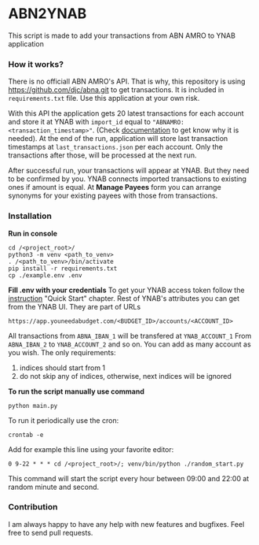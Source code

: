 # ABN2YNAB

This script is made to add your transactions from ABN AMRO to YNAB application

### How it works?
There is no officiall ABN AMRO's API. That is why, this repository is using https://github.com/djc/abna.git to get transactions. It is included in `requirements.txt` file.
Use this application at your own risk.

With this API the application gets 20 latest transactions for each account and store it at YNAB with `import_id` equal to `"ABNAMRO:<transaction_timestamp>"`. (Check [documentation](https://api.youneedabudget.com/v1#/Transactions/createTransaction) to get know why it is needed).
At the end of the run, application will store last transaction timestamps at `last_transactions.json` per each account. Only the transactions after those, will be processed at the next run.

After successful run, your transactions will appear at YNAB. But they need to be confirmed by you. YNAB connects imported transactions to existing ones if amount is equal.
At **Manage Payees** form you can arrange synonyms for your existing payees with those from transactions.


### Installation

**Run in console**
```
cd /<project_root>/
python3 -m venv <path_to_venv>
. /<path_to_venv>/bin/activate
pip install -r requirements.txt
cp ./example.env .env
```

**Fill .env with your credentials**
To get your YNAB access token follow the [instruction](https://api.youneedabudget.com/) "Quick Start" chapter.
Rest of YNAB's attributes you can get from the YNAB UI. They are part of URLs
```
https://app.youneedabudget.com/<BUDGET_ID>/accounts/<ACCOUNT_ID>
```


All transactions from `ABNA_IBAN_1` will be transfered at `YNAB_ACCOUNT_1`
From `ABNA_IBAN_2` to `YNAB_ACCOUNT_2` and so on. You can add as many account as you wish.
The only requirements:
1. indices should start from 1
2. do not skip any of indices, otherwise, next indices will be ignored

**To run the script manually use command**
```
python main.py
```

To run it periodically use the cron:
```
crontab -e
```
Add for example this line using your favorite editor:
```
0 9-22 * * * cd /<project_root>/; venv/bin/python ./random_start.py
```
This command will start the script every hour between 09:00 and 22:00 at random minute and second.

### Contribution
I am always happy to have any help with new features and bugfixes. Feel free to send pull requests.
